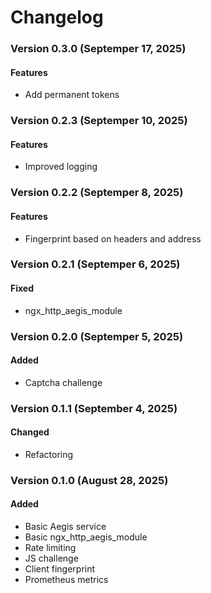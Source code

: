 # Changelog

### Version 0.3.0 (Septemper 17, 2025)

#### Features 
- Add permanent tokens

### Version 0.2.3 (Septemper 10, 2025)

#### Features 
- Improved logging

### Version 0.2.2 (Septemper 8, 2025)

#### Features 
- Fingerprint based on headers and address

### Version 0.2.1 (Septemper 6, 2025)

#### Fixed 
- ngx_http_aegis_module 

### Version 0.2.0 (Septemper 5, 2025)

#### Added
- Captcha challenge

### Version 0.1.1 (September 4, 2025)

#### Changed
- Refactoring

### Version 0.1.0 (August 28, 2025)

#### Added
- Basic Aegis service
- Basic ngx_http_aegis_module
- Rate limiting
- JS challenge
- Client fingerprint
- Prometheus metrics
